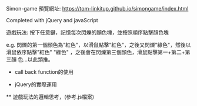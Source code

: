 Simon-game 預覽網址: https://tom-linkitup.github.io/simongame/index.html

Completed with jQuery and javaScript


遊戲玩法: 按下任意鍵，記憶每次閃爍的顏色塊，並按照順序點擊顏色塊

e.g. 閃爍的第一個顏色為"紅色"，以滑鼠點擊"紅色"，之後又閃爍"綠色"，然後以滑鼠依序點擊"紅色" "綠色" ，之後會在閃爍第三個顏色，滑鼠點擊第一+第二+第三顏
色...以此類推。

* call back function的使用

* jQuery的實際運用

** 遊戲玩法的邏輯思考，(參考.js檔案)



